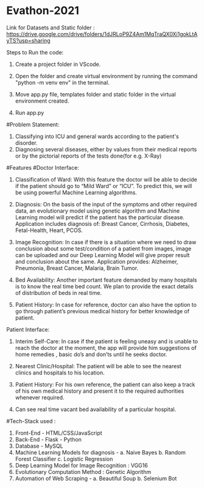 # Evathon-2021

Link for Datasets and Static folder :
https://drive.google.com/drive/folders/1dJRLoP9Z4Am1MqTraQX0Xi1gokLtAyTS?usp=sharing

Steps to Run the code:

1. Create a project folder in VScode.

2. Open the folder and create virtual environment by running the command "python -m venv env" in the terminal.

3. Move app.py file, templates folder and static folder in the virtual environment created.

4. Run app.py


#Problem Statement: 
1. Classifying into ICU and general wards according to the patient's disorder.
2. Diagnosing several diseases, either by values from their medical reports or by the pictorial reports of the tests done(for e.g. X-Ray)


#Features
#Doctor Interface:

1. Classification of Ward: With this feature the doctor will be able to decide if the patient should go to “Mild Ward” or “ICU”. To predict this, we will be using powerful Machine Learning algorithms.

2. Diagnosis: On the basis of the input of the symptoms and other required data, an evolutionary model using genetic algorithm and  Machine Learning model will predict if the patient has the particular disease. 
Application includes diagnosis of: Breast Cancer, Cirrhosis, Diabetes, Fetal-Health, Heart, PCOS.

3. Image Recognition: In case if there is a situation where we need to draw conclusion about some test/condition of a patient from images, image can be uploaded and our Deep Learning Model will give proper result and conclusion about the same.
Application provides: Alzheimer, Pneumonia, Breast Cancer, Malaria, Brain Tumor.

4. Bed Availability: Another important feature demanded by many hospitals is to know the real time bed count. We plan to provide the exact details of distribution of beds in real time.

5. Patient History: In case for reference, doctor can also have the option to go through patient’s previous medical history for better knowledge of patient.

Patient Interface:

1. Interim Self-Care: In case if the patient is feeling uneasy and is unable to reach the doctor at the moment, the app will provide him suggestions of home remedies , basic do’s and don’ts until he seeks doctor.

2. Nearest Clinic/Hospital: The patient will be able to see the nearest clinics and hospitals to his location.

3. Patient History: For his own reference, the patient can also keep a track of his own medical history and present it to the required authorities whenever required.

4. Can see real time vacant bed availability of a particular hospital.


#Tech-Stack used :

1. Front-End - HTML/CSS/JavaScript
2. Back-End - Flask - Python
3. Database - MySQL
4. Machine Learning Models for diagnosis - 
    a. Naive Bayes
    b. Random Forest Classifier
    c. Logistic Regression
5. Deep Learning Model for Image Recognition : VGG16
6. Evolutionary Computation Method : Genetic Algorithm
7. Automation of Web Scraping -
    a. Beautiful Soup
    b. Selenium Bot



